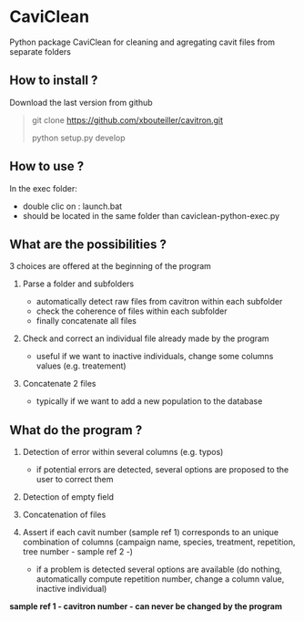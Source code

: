 # CaviClean

Python package CaviClean for cleaning and agregating cavit files from separate folders


## How to install ?

Download the last version from github

>
> git clone https://github.com/xbouteiller/cavitron.git
>
> python setup.py develop
>

## How to use ?

In the exec folder:

- double clic on : launch.bat
- should be located in the same folder than caviclean-python-exec.py


## What are the possibilities ?

3 choices are offered at the beginning of the program

1. Parse a folder and subfolders
	- automatically detect raw files from cavitron within each subfolder
	- check the coherence of files within each subfolder
	- finally concatenate all files
	
2. Check and correct an individual file already made by the program
	- useful if we want to inactive individuals, change some columns values (e.g. treatement) 
	
3. Concatenate 2 files
	- typically if we want to add a new population to the database
	

## What do the program ?

1. Detection of error within several columns (e.g. typos)
	- if potential errors are detected, several options are proposed to the user to correct them
	
2. Detection of empty field

3. Concatenation of files

4. Assert if each cavit number (sample ref 1) corresponds to an unique combination of columns (campaign name, species, treatment, repetition, tree number - sample ref 2 -)
	- if a problem is detected several options are available (do nothing, automatically compute repetition number, change a column value, inactive individual)
	

**sample ref 1 - cavitron number - can never be changed by the program**